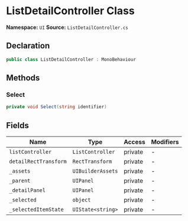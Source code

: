 # ListDetailController Class

**Namespace:** `UI`
**Source:** `ListDetailController.cs`

## Declaration

```csharp
public class ListDetailController : MonoBehaviour
```

## Methods

### Select

```csharp
private void Select(string identifier)
```

## Fields

| Name | Type | Access | Modifiers |
|------|------|--------|-----------|
| `listController` | `ListController` | private | - |
| `detailRectTransform` | `RectTransform` | private | - |
| `_assets` | `UIBuilderAssets` | private | - |
| `_parent` | `UIPanel` | private | - |
| `_detailPanel` | `UIPanel` | private | - |
| `_selected` | `object` | private | - |
| `_selectedItemState` | `UIState<string>` | private | - |

